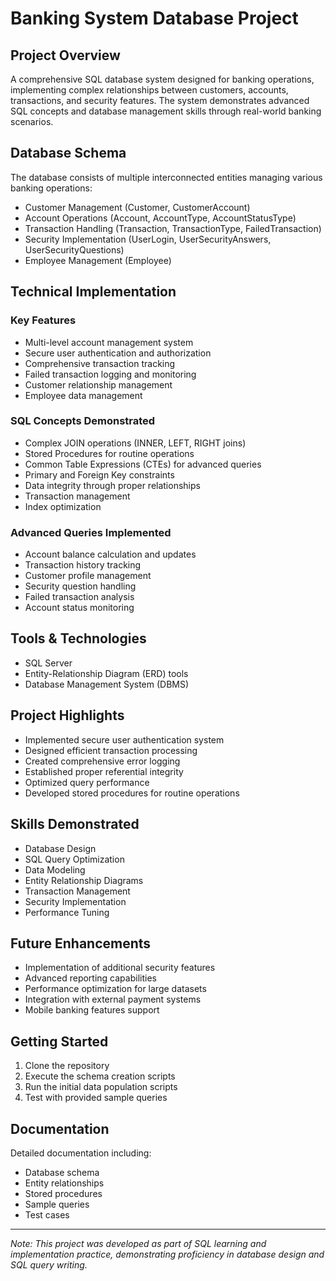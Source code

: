 # Banking System Database Project

## Project Overview
A comprehensive SQL database system designed for banking operations, implementing complex relationships between customers, accounts, transactions, and security features. The system demonstrates advanced SQL concepts and database management skills through real-world banking scenarios.

## Database Schema
The database consists of multiple interconnected entities managing various banking operations:
- Customer Management (Customer, CustomerAccount)
- Account Operations (Account, AccountType, AccountStatusType)
- Transaction Handling (Transaction, TransactionType, FailedTransaction)
- Security Implementation (UserLogin, UserSecurityAnswers, UserSecurityQuestions)
- Employee Management (Employee)

## Technical Implementation

### Key Features
- Multi-level account management system
- Secure user authentication and authorization
- Comprehensive transaction tracking
- Failed transaction logging and monitoring
- Customer relationship management
- Employee data management

### SQL Concepts Demonstrated
- Complex JOIN operations (INNER, LEFT, RIGHT joins)
- Stored Procedures for routine operations
- Common Table Expressions (CTEs) for advanced queries
- Primary and Foreign Key constraints
- Data integrity through proper relationships
- Transaction management
- Index optimization

### Advanced Queries Implemented
- Account balance calculation and updates
- Transaction history tracking
- Customer profile management
- Security question handling
- Failed transaction analysis
- Account status monitoring

## Tools & Technologies
- SQL Server
- Entity-Relationship Diagram (ERD) tools
- Database Management System (DBMS)

## Project Highlights
- Implemented secure user authentication system
- Designed efficient transaction processing
- Created comprehensive error logging
- Established proper referential integrity
- Optimized query performance
- Developed stored procedures for routine operations

## Skills Demonstrated
- Database Design
- SQL Query Optimization
- Data Modeling
- Entity Relationship Diagrams
- Transaction Management
- Security Implementation
- Performance Tuning

## Future Enhancements
- Implementation of additional security features
- Advanced reporting capabilities
- Performance optimization for large datasets
- Integration with external payment systems
- Mobile banking features support

## Getting Started
1. Clone the repository
2. Execute the schema creation scripts
3. Run the initial data population scripts
4. Test with provided sample queries

## Documentation
Detailed documentation including:
- Database schema
- Entity relationships
- Stored procedures
- Sample queries
- Test cases

---
*Note: This project was developed as part of SQL learning and implementation practice, demonstrating proficiency in database design and SQL query writing.*
